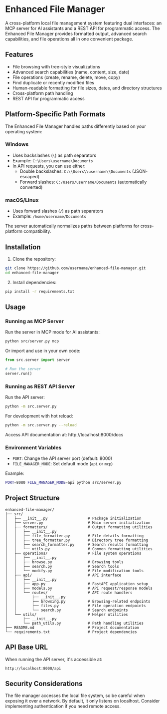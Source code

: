 ﻿# Enhanced File Manager

A cross-platform local file management system featuring dual interfaces: an MCP server for AI assistants and a REST API for programmatic access. The Enhanced File Manager provides formatted output, advanced search capabilities, and file operations all in one convenient package.

## Features

- File browsing with tree-style visualizations
- Advanced search capabilities (name, content, size, date)
- File operations (create, rename, delete, move, copy)
- Find duplicate or recently modified files
- Human-readable formatting for file sizes, dates, and directory structures
- Cross-platform path handling
- REST API for programmatic access

## Platform-Specific Path Formats

The Enhanced File Manager handles paths differently based on your operating system:

### Windows
- Uses backslashes (`\`) as path separators
- Example: `C:\Users\username\Documents`
- In API requests, you can use either:
  - Double backslashes: `C:\\Users\\username\\Documents` (JSON-escaped)
  - Forward slashes: `C:/Users/username/Documents` (automatically converted)

### macOS/Linux
- Uses forward slashes (`/`) as path separators
- Example: `/home/username/Documents`

The server automatically normalizes paths between platforms for cross-platform compatibility.

## Installation

1. Clone the repository:
```bash
git clone https://github.com/username/enhanced-file-manager.git
cd enhanced-file-manager
```

2. Install dependencies:
```bash
pip install -r requirements.txt
```

## Usage

### Running as MCP Server

Run the server in MCP mode for AI assistants:

```bash
python src/server.py mcp
```

Or import and use in your own code:

```python
from src.server import server

# Run the server
server.run()
```

### Running as REST API Server

Run the API server:

```bash
python -m src.server.py
```

For development with hot reload:
```bash
python -m src.server.py --reload
```

Access API documentation at: http://localhost:8000/docs

### Environment Variables

- `PORT`: Change the API server port (default: 8000)
- `FILE_MANAGER_MODE`: Set default mode (`api` or `mcp`)

Example:
```bash
PORT=8080 FILE_MANAGER_MODE=api python src/server.py
```

## Project Structure

```
enhanced-file-manager/
├── src/
│   ├── __init__.py                  # Package initialization
│   ├── server.py                    # Main server initialization
│   ├── formatters/                  # Output formatting utilities
│   │   ├── __init__.py
│   │   ├── file_formatter.py        # File details formatting
│   │   ├── tree_formatter.py        # Directory tree formatting
│   │   ├── search_formatter.py      # Search results formatting
│   │   └── utils.py                 # Common formatting utilities
│   ├── operations/                  # File system operations
│   │   ├── __init__.py
│   │   ├── browse.py                # Browsing tools
│   │   ├── search.py                # Search tools
│   │   └── modify.py                # File modification tools
│   ├── api/                         # API interface
│   │   ├── __init__.py
│   │   ├── app.py                   # FastAPI application setup
│   │   ├── models.py                # API request/response models
│   │   └── routes/                  # API route handlers
│   │       ├── __init__.py
│   │       ├── browsing.py          # Browsing-related endpoints
│   │       ├── files.py             # File operation endpoints
│   │       └── search.py            # Search endpoints
│   └── utils/                       # Helper utilities
│       ├── __init__.py
│       └── path_utils.py            # Path handling utilities
├── README.md                        # Project documentation
└── requirements.txt                 # Project dependencies
```

## API Base URL

When running the API server, it's accessible at:

```
http://localhost:8000/api
```

## Security Considerations

The file manager accesses the local file system, so be careful when exposing it over a network. By default, it only listens on localhost. Consider implementing authentication if you need remote access.
